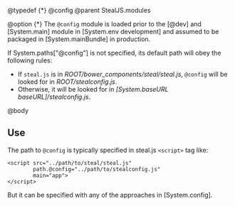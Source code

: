 @typedef {*} @config
@parent StealJS.modules

@option {*} The `@config` module is loaded prior to the [@dev] and [System.main] module
in [System.env development] and assumed to be packaged in [System.mainBundle] in
production.

If System.paths["@config"] is not specified, its default path will obey the following rules:

 - If `steal.js` is in <i>ROOT/bower_components/steal/steal.js</i>, `@config` will be looked for in
   <i>ROOT/stealconfig.js</i>.
 - Otherwise, it will be looked for in _[System.baseURL baseURL]/stealconfig.js_.

@body

## Use

The path to `@config` is typically specified in steal.js `<script>` tag like:

    <script src="../path/to/steal/steal.js"
            path.@config="../path/to/stealconfig.js"
            main="app">
    </script>

But it can be specified with any of the approaches in [System.config].

